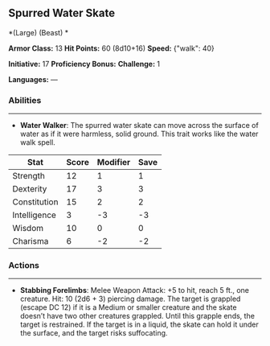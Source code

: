 ## Spurred Water Skate
*(Large) (Beast) *

**Armor Class:** 13
**Hit Points:** 60 (8d10+16)
**Speed:** {"walk": 40}

**Initiative:** 17
**Proficiency Bonus:**
**Challenge:** 1

**Languages:** —

### Abilities
 --- 
- **Water Walker**: The spurred water skate can move across the surface of water as if it were harmless, solid ground. This trait works like the water walk spell.



| Stat | Score | Modifier | Save |
| ---- | ---- | ---- | ---- |
| Strength | 12 | 1 | 1 |
| Dexterity | 17 | 3 | 3 |
| Constitution | 15 | 2 | 2 |
| Intelligence | 3 | -3 | -3 |
| Wisdom | 10 | 0 | 0 |
| Charisma | 6 | -2 | -2 |

### Actions
 --- 
- **Stabbing Forelimbs**: Melee Weapon Attack: +5 to hit, reach 5 ft., one creature. Hit: 10 (2d6 + 3) piercing damage. The target is grappled (escape DC 12) if it is a Medium or smaller creature and the skate doesn’t have two other creatures grappled. Until this grapple ends, the target is restrained. If the target is in a liquid, the skate can hold it under the surface, and the target risks suffocating.

